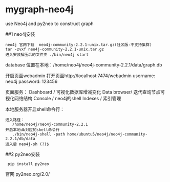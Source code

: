 # mygraph-neo4j
use Neo4j and py2neo to construct graph

##1 neo4j安装
```
neo4j 官网下载  neo4j-community-2.2.1-unix.tar.gz(社区版-不支持集群)
tar -zvxf neo4j-community-2.2.1-unix.tar.gz
进入安装解压后的文件夹 ./bin/neo4j start
```
database 位置在本地：/home/neo4j/neo4j-community-2.2.1/data/graph.db

开启页面webadmin  打开页面http://localhost:7474/webadmin
username: neo4j
password: 123456

页面服务：
Dashboard / 可视化数据库增减变化
Data browser/ 迭代查询节点可视化网络结构
Console / neo4j的shell
Indexes / 索引管理

本地服务器开启shell命令行：
```
进入路径：
   /home/neo4j/neo4j-community-2.2.1
开启本地db对应的shell命令行
   ./bin/neo4j-shell -path home/ubuntu5/neo4j/neo4j-community-2.2.1/db/data
进入后 neo4j-sh (?)$
```


##2 py2neo安装
```
 pip install py2neo
```
官网 py2neo.org/2.0/

